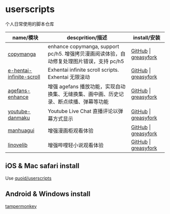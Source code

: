 # userscripts

个人日常使用的脚本仓库

| name/模块                                                        | descprition/描述                                                                         | install/安装                                                                                                                                         |
| ---------------------------------------------------------------- | ---------------------------------------------------------------------------------------- | ---------------------------------------------------------------------------------------------------------------------------------------------------- |
| [copymanga](/packages/copymanga)                                 | enhance copymanga, support pc/h5. 增强拷贝漫画阅读体验，自动修复处理图片错误，支持 pc/h5 | [GitHub](https://github.com/IronKinoko/userscripts/raw/dist/copymanga.user.js) \| [greasyfork](https://greasyfork.org/scripts/430447)                |
| [e-hentai-infinite-scroll](/packages/e-hentai-infinite-scroll)   | Exhentai infinite scroll scripts. Exhentai 无限滚动                                      | [GitHub](https://github.com/IronKinoko/userscripts/raw/dist/e-hentai-infinite-scroll.user.js) \| [greasyfork](https://greasyfork.org/scripts/451741) |
| [agefans-enhance](https://github.com/IronKinoko/agefans-enhance) | 增强 agefans 播放功能，实现自动换集、无缝换集、画中画、历史记录、断点续播、弹幕等功能    | [GitHub](https://github.com/IronKinoko/agefans-enhance/raw/gh-pages/index.user.js) \| [greasyfork](https://greasyfork.org/scripts/424023)            |
| [youtube-danmaku](https://github.com/IronKinoko/youtube-danmaku) | Youtube Live Chat 直播评论以弹幕方式显示                                                 | [GitHub](https://github.com/IronKinoko/youtube-danmaku/raw/gh-pages/index.user.js) \| [greasyfork](https://greasyfork.org/scripts/409684)            |
| [manhuagui](/packages/manhuagui)                                 | 增强漫画柜观看体验                                                                       | [GitHub](https://github.com/IronKinoko/userscripts/raw/dist/manhuagui.user.js) \| [greasyfork](https://greasyfork.org/scripts/451739)                |
| [linovelib](/packages/linovelib)                                 | 增强哔哩轻小说观看体验                                                                   | [GitHub](https://github.com/IronKinoko/userscripts/raw/dist/linovelib.user.js) \| [greasyfork](https://greasyfork.org/scripts/451738)                |

## iOS & Mac safari install

Use [quoid/userscripts](https://github.com/quoid/userscripts)

## Android & Windows install

[tampermonkey](https://www.tampermonkey.net/)
